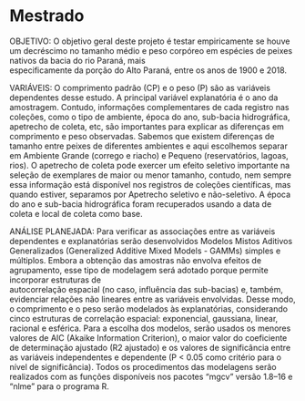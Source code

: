 # Mestrado

OBJETIVO:
O objetivo geral deste projeto é testar empiricamente se houve um decréscimo no tamanho médio e peso corpóreo em espécies de peixes nativos da bacia do rio Paraná, mais  
especificamente da porção do Alto Paraná, entre os anos de 1900 e 2018.

VARIÁVEIS:
O comprimento padrão (CP) e o peso (P) são as variáveis dependentes desse estudo. A principal variável explanatória é o ano da amostragem. Contudo, informações complementares de 
cada registro nas coleções, como o tipo de ambiente, época do ano, sub-bacia hidrográfica, apetrecho de coleta, etc, são importantes para explicar as diferenças em comprimento e 
peso observadas. 
Sabemos que existem diferenças de tamanho entre peixes de diferentes ambientes e aqui escolhemos separar em Ambiente Grande (corrego e riacho) e Pequeno (reservatórios, lagoas, 
rios). O apetrecho de coleta pode exercer um efeito seletivo importante na seleção de exemplares de maior ou menor tamanho, contudo, nem sempre essa informação está disponível nos 
registros de coleções científicas, mas quando estiver, separamos por Apetrecho seletivo e não-seletivo. A época do ano e sub-bacia hidrográfica foram recuperados usando a data de 
coleta e local de coleta como base.

ANÁLISE PLANEJADA:
Para verificar as associações entre as variáveis dependentes e explanatórias serão desenvolvidos Modelos Mistos Aditivos Generalizados (Generalized Additive Mixed Models -
GAMMs) simples e múltiplos. Embora a obtenção das amostras não envolva efeitos de agrupamento, esse tipo de modelagem será adotado porque permite incorporar estruturas de  
autocorrelação espacial (no caso, influência das sub-bacias) e, também, evidenciar relações não  lineares entre as variáveis envolvidas. Desse modo, o comprimento e o peso serão 
modelados às explanatórias, considerando cinco estruturas de correlação espacial: exponencial, gaussiana, linear, racional e esférica. Para a escolha dos modelos, serão usados os 
menores valores de AIC (Akaike Information Criterion), o maior valor do coeficiente de determinação ajustado (R2 ajustado) e os valores de significância entre as variáveis 
independentes e dependente (P < 0.05 como critério para o nível de significância). Todos os procedimentos das modelagens serão realizados com as funções disponíveis nos 
pacotes “mgcv” versão 1.8–16 e “nlme” para o programa R.
